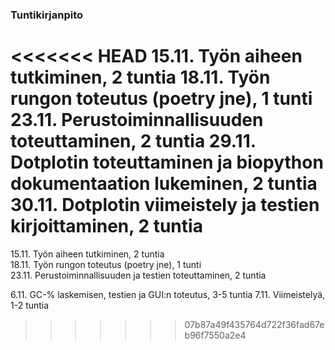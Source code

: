 ### Tuntikirjanpito  

<<<<<<< HEAD
15.11. Työn aiheen tutkiminen, 2 tuntia
18.11. Työn rungon toteutus (poetry jne), 1 tunti
23.11. Perustoiminnallisuuden toteuttaminen, 2 tuntia
29.11. Dotplotin toteuttaminen ja biopython dokumentaation lukeminen, 2 tuntia
30.11. Dotplotin viimeistely ja testien kirjoittaminen, 2 tuntia
=======
15.11. Työn aiheen tutkiminen, 2 tuntia  
18.11. Työn rungon toteutus (poetry jne), 1 tunti  
23.11. Perustoiminnallisuuden ja testien toteuttaminen, 2 tuntia  


6.11. GC-% laskemisen, testien ja GUI:n toteutus, 3-5 tuntia
7.11. Viimeistelyä, 1-2 tuntia



>>>>>>> 07b87a49f435764d722f36fad67eb96f7550a2e4


